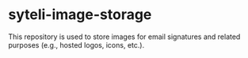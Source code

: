 # syteli-image-storage
This repository is used to store images for email signatures and related purposes (e.g., hosted logos, icons, etc.).
